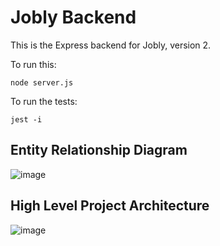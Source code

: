 # Jobly Backend

This is the Express backend for Jobly, version 2.

To run this:

    node server.js
    
To run the tests:

    jest -i

## Entity Relationship Diagram
![image](https://github.com/sgtCrunch/express-jobly/assets/97754938/20fc7392-3274-4f96-bb78-424cb21c66ab)


## High Level Project Architecture
![image](https://github.com/sgtCrunch/express-jobly/assets/97754938/c74f3eff-af29-41df-aa9a-845bdeac85e6)

